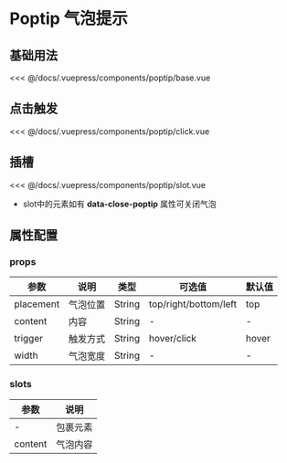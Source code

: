 # Poptip 气泡提示

## 基础用法
<source-block>
  <poptip-base />
  <<< @/docs/.vuepress/components/poptip/base.vue
</source-block>

## 点击触发
<source-block>
  <poptip-click />
  <<< @/docs/.vuepress/components/poptip/click.vue
</source-block>

## 插槽
<source-block>
  <poptip-slot />
  <<< @/docs/.vuepress/components/poptip/slot.vue
</source-block>

- slot中的元素如有 **data-close-poptip** 属性可关闭气泡


## 属性配置

### props
| 参数 | 说明    | 类型 | 可选值  | 默认值   |
|---------- |-------- |---------- |-------------  |-------- |
| placement   | 气泡位置 | String | top/right/bottom/left | top |
| content   | 内容 | String | - | - |
| trigger   | 触发方式 | String | hover/click | hover |
| width   | 气泡宽度 | String | - | - |

### slots
| 参数 | 说明  |
|----- |----- |
| -  | 包裹元素  |
| content  | 气泡内容  |
